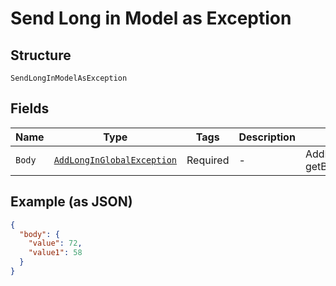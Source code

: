 
# Send Long in Model as Exception

## Structure

`SendLongInModelAsException`

## Fields

| Name | Type | Tags | Description | Getter | Setter |
|  --- | --- | --- | --- | --- | --- |
| `Body` | [`AddLongInGlobalException`](../../doc/models/add-long-in-global-exception.md) | Required | - | AddLongInGlobalException getBody() | setBody(AddLongInGlobalException body) |

## Example (as JSON)

```json
{
  "body": {
    "value": 72,
    "value1": 58
  }
}
```

